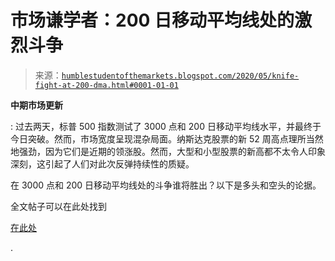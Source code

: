 <!--yml

分类：未分类

日期：2024-05-18 02:16:44

-->

# 市场谦学者：200 日移动平均线处的激烈斗争

> 来源：[`humblestudentofthemarkets.blogspot.com/2020/05/knife-fight-at-200-dma.html#0001-01-01`](https://humblestudentofthemarkets.blogspot.com/2020/05/knife-fight-at-200-dma.html#0001-01-01)

**中期市场更新**

: 过去两天，标普 500 指数测试了 3000 点和 200 日移动平均线水平，并最终于今日突破。然而，市场宽度呈现混杂局面。纳斯达克股票的新 52 周高点理所当然地强劲，因为它们是近期的领涨股。然而，大型和小型股票的新高都不太令人印象深刻，这引起了人们对此次反弹持续性的质疑。

在 3000 点和 200 日移动平均线处的斗争谁将胜出？以下是多头和空头的论据。

全文帖子可以在此处找到

[在此处](https://humblestudentofthemarkets.com/2020/05/27/the-knife-fight-at-the-200-dma/)

.
